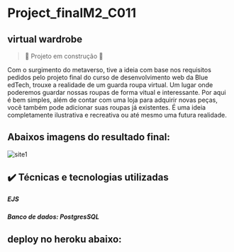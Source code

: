 # Project_finalM2_C011

## virtual wardrobe 

> :construction: Projeto em construção :construction:

Com o surgimento do metaverso, tive a ideia com base nos requisitos pedidos pelo projeto final do curso de desenvolvimento web da Blue edTech, trouxe a realidade de um guarda roupa virtual. Um lugar onde poderemos guardar nossas roupas de forma vitual e interessante. Por aqui é bem simples, além de contar com uma loja para adquirir novas peças, você também pode adicionar suas roupas já existentes. É uma ideia completamente ilustrativa e recreativa ou até mesmo uma futura realidade.  


## Abaixos imagens do resultado final:

![site1](https://user-images.githubusercontent.com/85427303/161664030-3fcd8056-6a86-43b4-85e0-dcb5343e1b2b.png)

## ✔️ Técnicas e tecnologias utilizadas

##### EJS
##### Banco de dados: PostgresSQL


## deploy no heroku abaixo:

